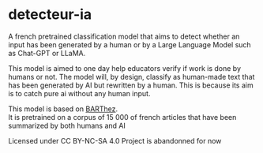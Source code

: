 # detecteur-ia
A french pretrained classification model that aims to detect whether an input has been generated by a human or by a Large Language Model such as Chat-GPT or LLaMA.


This model is aimed to one day help educators verify if work is done by humans or not. The model will, by design, classify as human-made text that has been generated by AI but rewritten by a human. This is because its aim is to catch pure ai without any human input.


This model is based on [BARThez](https://huggingface.co/moussaKam/barthez). <br>
It is pretrained on a corpus of 15 000 of french articles that have been summarized by both humans and AI


Licensed under CC BY-NC-SA 4.0 
Project is abandonned for now